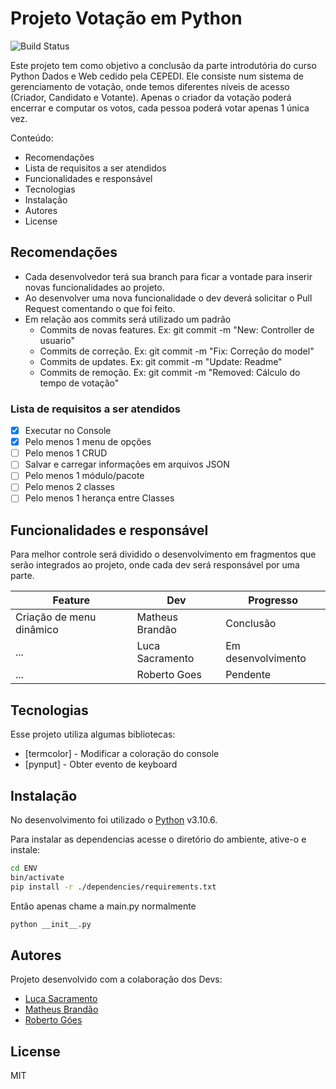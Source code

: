 # Projeto Votação em Python
![Build Status](https://travis-ci.org/joemccann/dillinger.svg?branch=master)

Este projeto tem como objetivo a conclusão da parte introdutória do curso Python Dados e Web cedido pela CEPEDI.
Ele consiste num sistema de gerenciamento de votação, onde temos diferentes níveis de acesso (Criador, Candidato e Votante). Apenas o criador da votação poderá encerrar e computar os votos, cada pessoa poderá votar apenas 1 única vez.

Conteúdo:
- Recomendações
- Lista de requisitos a ser atendidos
- Funcionalidades e responsável
- Tecnologias
- Instalação
- Autores
- License

## Recomendações
- Cada desenvolvedor terá sua branch para ficar a vontade para inserir novas funcionalidades ao projeto.
- Ao desenvolver uma nova funcionalidade o dev deverá solicitar o Pull Request comentando o que foi feito.
- Em relação aos commits será utilizado um padrão
    - Commits de novas features. Ex: git commit -m "New: Controller de usuario"
    - Commits de correção. Ex: git commit -m "Fix: Correção do model"
    - Commits de updates. Ex: git commit -m "Update: Readme"
    - Commits de remoção. Ex: git commit -m "Removed: Cálculo do tempo de votação"

### Lista de requisitos a ser atendidos
- [x] Executar no Console
- [x] Pelo menos 1 menu de opções
- [ ] Pelo menos 1 CRUD
- [ ] Salvar e carregar informações em arquivos JSON
- [ ] Pelo menos 1 módulo/pacote
- [ ] Pelo menos 2 classes
- [ ] Pelo menos 1 herança entre Classes

## Funcionalidades e responsável

Para melhor controle será dividido o desenvolvimento em fragmentos que serão integrados ao projeto, onde cada dev será responsável por uma parte.

| Feature | Dev | Progresso
| ------ | ------ | ------ |
| Criação de menu dinâmico | Matheus Brandão | Conclusão
| ... | Luca Sacramento | Em desenvolvimento
| ... | Roberto Goes | Pendente

## Tecnologias

Esse projeto utiliza algumas bibliotecas:

- [termcolor] - Modificar a coloração do console
- [pynput] - Obter evento de keyboard

## Instalação

No desenvolvimento foi utilizado o [Python](https://www.python.org/) v3.10.6.

Para instalar as dependencias acesse o diretório do ambiente, ative-o e instale:

```sh
cd ENV
bin/activate
pip install -r ./dependencies/requirements.txt
```

Então apenas chame a main.py normalmente

```sh
python __init__.py
```

## Autores

Projeto desenvolvido com a colaboração dos Devs:

- [Luca Sacramento](https://github.com/lucasao98/)
- [Matheus Brandão](https://github.com/MatBrands)
- [Roberto Góes]()

## License

MIT